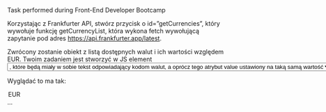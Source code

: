Task performed during Front-End Developer Bootcamp

Korzystając z Frankfurter API, stwórz przycisk o id=”getCurrencies”, który wywołuje funkcję getCurrencyList, która wykona fetch wywołującą zapytanie pod adres https://api.frankfurter.app/latest. 

Zwrócony zostanie obiekt z listą dostępnych walut i ich wartości względem EUR. Twoim zadaniem jest stworzyć w JS element <select> i włożyć do niego <option>, które będą miały w sobie tekst odpowiadający kodom walut, a oprócz tego atrybut value ustawiony na taką samą wartość

Wyglądać to ma tak:

<selelect>
	<option value=”EUR”>EUR</option>
	...
</select>
